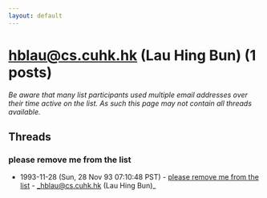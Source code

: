 ```yaml
---
layout: default
---
```


# hblau@cs.cuhk.hk (Lau Hing Bun) (1 posts)

_Be aware that many list participants used multiple email addresses over their time active on the list. As such this page may not contain all threads available._

## Threads

### please remove me from the list
+ 1993-11-28 (Sun, 28 Nov 93 07:10:48 PST) - [please remove me from the list](/archive/1993/11/a10dd74cc955c9dfcb94d6c6490f9d992a91b679fd48a0a6fee5d9fd776450ea) - _hblau@cs.cuhk.hk (Lau Hing Bun)_

